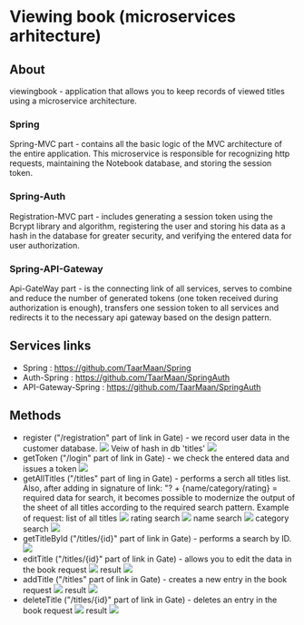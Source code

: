 # Viewing book (microservices arhitecture)

## About
viewingbook -  application that allows you to keep records of viewed titles using a microservice architecture.

### Spring 
Spring-MVC part - contains all the basic logic of the MVC architecture of the entire application. This microservice is responsible for recognizing http requests, maintaining the Notebook database, and storing the session token.
### Spring-Auth 
Registration-MVC part - includes generating a session token using the Bcrypt library and algorithm, registering the user and storing his data as a hash in the database for greater security, and verifying the entered data for user authorization.
### Spring-API-Gateway 
Api-GateWay part - is the connecting link of all services, serves to combine and reduce the number of generated tokens (one token received during authorization is enough), transfers one session token to all services and redirects it to the necessary api gateway based on the design pattern.

## Services links
- Spring : https://github.com/TaarMaan/Spring
- Auth-Spring : https://github.com/TaarMaan/SpringAuth
- API-Gateway-Spring : https://github.com/TaarMaan/SpringAuth

## Methods

- register ("/registration" part of link in Gate) - we record user data in the customer database.
![](resources/1.png)
Veiw of hash in db 'titles'
![](src/main/resources/2.png)
- getToken ("/login" part of link in Gate) - we check the entered data and issues a token
![](src/main/resources/3.png)
- getAllTitles ("/titles" part of ling in Gate) - performs a serch all titles list. Also, after adding in signature of link: "? + {name/category/rating} = required data for search, it becomes possible to modernize the output of the sheet of all titles according to the required search pattern. Example of request:
list of all titles
![](src/main/resources/4.png)
rating search
![](src/main/resources/4-2.png)
name search
![](src/main/resources/4-3.png)
category search
![](src/main/resources/4-4.png)
- getTitleById ("/titles/{id}" part of link in Gate) - performs a search by ID.
![](src/main/resources/5.png)
- editTitle ("/titles/{id}" part of link in Gate) - allows you to edit the data in the book 
request
![](src/main/resources/6.png)
result
![](src/main/resources/6-2.png)
- addTitle ("/titles" part of link in Gate) - creates a new entry in the book
request
![](src/main/resources/7.png)
result
![](src/main/resources/7-2.png)
- deleteTitle ("/titles/{id}" part of link in Gate) - deletes an entry in the book
request
![](src/main/resources/8.png)
result
![](src/main/resources/8-2.png)
